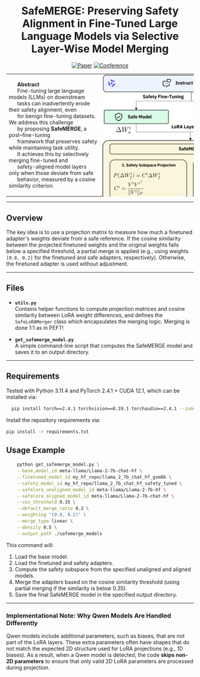 <div align="center">

# SafeMERGE: Preserving Safety Alignment in Fine-Tuned Large Language Models via Selective Layer-Wise Model Merging

[![Paper](http://img.shields.io/badge/paper-arxiv.1001.2234-B31B1B.svg)](https://www.nature.com/articles/nature14539)
[![Conference](http://img.shields.io/badge/AnyConference-year-4b44ce.svg)](https://papers.nips.cc/paper/2020)

</div>

<!-- <table>
  <tr>
    <td style="vertical-align: top;">
      <strong>Abstract</strong><br>
      Fine-tuning large language models (LLMs) on downstream tasks can inadvertently erode their safety alignment, even for benign fine-tuning datasets. We address this challenge by proposing <strong>SafeMERGE</strong>, a post–fine-tuning framework that preserves safety while maintaining task utility. It achieves this by selectively merging fine-tuned and safety-aligned model layers only when those deviate from safe behavior, measured by a cosine similarity criterion.  
    </td>
    <td style="vertical-align: top;">
      <img src="safeMERGE.png" alt="SafeMERGE" style="max-width: 100%;">
    </td>
  </tr>
</table> -->

<!-- <table style="border-collapse: collapse;">
  <tr>
    <td style="vertical-align: top;">
      <strong>Abstract</strong><br>
      Fine-tuning large language models (LLMs) on downstream tasks can inadvertently erode their safety alignment, even for benign fine-tuning datasets. We address this challenge by proposing <strong>SafeMERGE</strong>, a post–fine-tuning framework that preserves safety while maintaining task utility. It achieves this by selectively merging fine-tuned and safety-aligned model layers only when those deviate from safe behavior, measured by a cosine similarity criterion.
    </td>
    <td style="vertical-align: top;">
      <img src="safeMERGE.png" alt="SafeMERGE" style="transform: scale(2.0); transform-origin: top left;">
    </td>
  </tr>
</table> -->

<!-- <table style="width: 800px; border-collapse: collapse;">
  <tr>
    <td style="vertical-align: top; width: 400px;">
      <strong>Abstract</strong><br>
      Fine-tuning large language models (LLMs) on 
    </td>
    <td style="vertical-align: top; width: 400px;">
      <img src="safeMERGE.png" alt="SafeMERGE" style="transform: scale(2.0); transform-origin: top left;">
    </td>
  </tr>
</table> -->

<table style="width: 100%; table-layout: fixed; border-collapse: collapse;">
  <tr>
    <td style="vertical-align: top; width: 50%;">
      <div style="white-space: pre-wrap;">
      <strong>Abstract</strong>
      Fine-tuning large language models (LLMs) on downstream 
      tasks can inadvertently erode their safety alignment, even 
      for benign fine-tuning datasets. We address this challenge 
      by proposing <strong>SafeMERGE</strong>, a post–fine-tuning 
      framework that preserves safety while maintaining task utility. 
      It achieves this by selectively merging fine-tuned and 
      safety-aligned model layers only when those deviate from safe 
      behavior, measured by a cosine similarity criterion.
      </div>
    </td>
    <td style="vertical-align: top; width: 50%;">
      <img src="safeMERGE.png" alt="SafeMERGE" style="transform: scale(2.0); transform-origin: top left;">
    </td>
  </tr>
</table>





---

## Overview
The key idea is to use a projection matrix to measure how much a finetuned adapter's weights deviate from a safe reference. If the cosine similarity between the projected finetuned weights and the original weights falls below a specified threshold, a partial merge is applied (e.g., using weights `[0.8, 0.2]` for the finetuned and safe adapters, respectively). Otherwise, the finetuned adapter is used without adjustment.

---

## Files
- **`utils.py`**  
  Contains helper functions to compute projection matrices and cosine similarity between LoRA weight differences, and defines the `SafeLoRAMerger` class which encapsulates the merging logic. Merging is done 1:1 as in PEFT! 

- **`get_safemerge_model.py`**  
  A simple command-line script that computes the SafeMERGE model and saves it to an output directory.

---

## Requirements

Tested with Python 3.11.4 and PyTorch 2.4.1 + CUDA 12.1, which can be installed via:
```bash
  pip install torch==2.4.1 torchvision==0.19.1 torchaudio==2.4.1 --index-url https://download.pytorch.org/whl/cu121
```

Install the repository requirements via:
```bash
pip install -r requirements.txt
```

## Usage Example

```bash
    python get_safemerge_model.py \
    --base_model_id meta-llama/Llama-2-7b-chat-hf \
    --finetuned_model_id my_hf_repo/llama_2_7b_chat_hf_gsm8k \
    --safety_model_id my_hf_repo/llama_2_7b_chat_hf_safety_tuned \
    --safelora_unaligned_model_id meta-llama/Llama-2-7b-hf \
    --safelora_aligned_model_id meta-llama/Llama-2-7b-chat-hf \
    --cos_threshold 0.35 \
    --default_merge_ratio 0.2 \
    --weighting "[0.8, 0.2]" \
    --merge_type linear \
    --density 0.5 \
    --output_path ./safemerge_models
```

This command will:
1. Load the base model.
2. Load the finetuned and safety adapters. 
3. Compute the safety subspace from the specified unaligned and aligned models.
4. Merge the adapters based on the cosine similarity threshold (using partial merging if the similarity is below 0.35).
5. Save the final SafeMERGE model in the specified output directory.

---

### Implementational Note: Why Qwen Models Are Handled Differently
Qwen models include additional parameters, such as biases, that are not part of the LoRA layers. These extra parameters often have shapes that do not match the expected 2D structure used for LoRA projections (e.g., 1D biases). As a result, when a Qwen model is detected, the code **skips non-2D parameters** to ensure that only valid 2D LoRA parameters are processed during projection.
